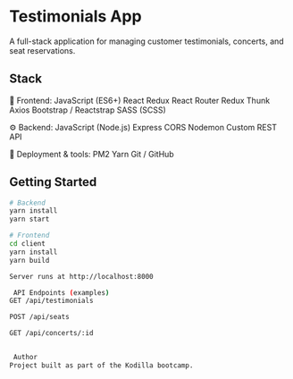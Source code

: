 # Testimonials App

A full-stack application for managing customer testimonials, concerts, and seat reservations.

##  Stack

🎯 Frontend:
JavaScript (ES6+)
React
Redux
React Router
Redux Thunk
Axios
Bootstrap / Reactstrap
SASS (SCSS)

⚙️ Backend:
JavaScript (Node.js)
Express
CORS
Nodemon
Custom REST API

🚀 Deployment & tools:
PM2
Yarn
Git / GitHub

##  Getting Started

```bash
# Backend
yarn install
yarn start

# Frontend
cd client
yarn install
yarn build

Server runs at http://localhost:8000

 API Endpoints (examples)
GET /api/testimonials

POST /api/seats

GET /api/concerts/:id


 Author
Project built as part of the Kodilla bootcamp.
